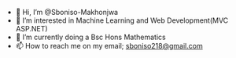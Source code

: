 - 👋 Hi, I’m @Sboniso-Makhonjwa
- 👀 I’m interested in Machine Learning and Web Development(MVC ASP.NET)
- 🌱 I’m currently doing a Bsc Hons Mathematics
- 📫 How to reach me on my email; sboniso218@gmail.com

<!---
Sboniso-Makhonjwa/Sboniso-Makhonjwa is a ✨ special ✨ repository because its `README.md` (this file) appears on your GitHub profile.
You can click the Preview link to take a look at your changes.
--->
